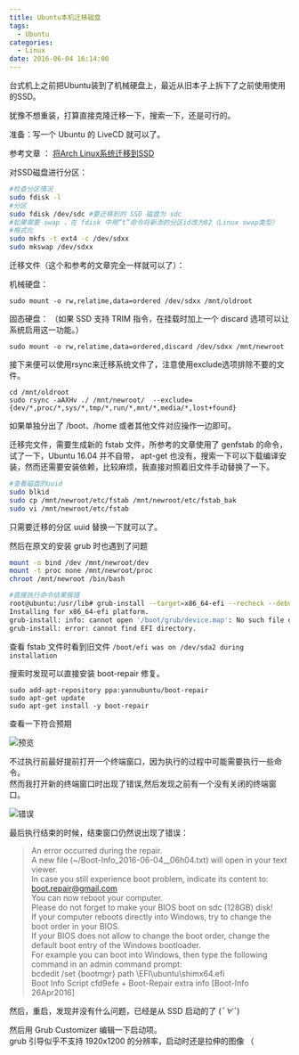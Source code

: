 ```yaml
---
title: Ubuntu本机迁移磁盘
tags:
  - Ubuntu
categories:
  - Linux
date: 2016-06-04 16:14:00
---
```


台式机上之前把Ubuntu装到了机械硬盘上，最近从旧本子上拆下了之前使用使用的SSD。

犹豫不想重装，打算直接克隆迁移一下，搜索一下，还是可行的。

准备：写一个 Ubuntu 的 LiveCD 就可以了。

参考文章 ： [将Arch Linux系统迁移到SSD](http://www.longxk.com/posts/2014/03/10/migrate-arch-install-to-ssd/)
<!--more-->
对SSD磁盘进行分区：
```bash
#检查分区情况  
sudo fdisk -l  
#分区
sudo fdisk /dev/sdc #要迁移到的 SSD 磁盘为 sdc
#如果需要 swap ，在 fdisk 中用“t”命令将新添的分区id改为82（Linux swap类型）
#格式化
sudo mkfs -t ext4 -c /dev/sdxx
sudo mkswap /dev/sdxx
```

迁移文件（这个和参考的文章完全一样就可以了）：

机械硬盘：

    sudo mount -o rw,relatime,data=ordered /dev/sdxx /mnt/oldroot

固态硬盘： （如果 SSD 支持 TRIM 指令，在挂载时加上一个 discard 选项可以让系统启用这一功能。）

    sudo mount -o rw,relatime,data=ordered,discard /dev/sdxx /mnt/newroot

接下来便可以使用rsync来迁移系统文件了，注意使用exclude选项排除不要的文件。
```
cd /mnt/oldroot  
sudo rsync -aAXHv ./ /mnt/newroot/  --exclude={dev/*,proc/*,sys/*,tmp/*,run/*,mnt/*,media/*,lost+found}  
```
如果单独分出了 /boot、/home 或者其他文件对应操作一边即可。

迁移完文件，需要生成新的 fstab 文件，所参考的文章使用了 genfstab 的命令，试了一下，Ubuntu 16.04 并不自带， apt-get 也没有，搜索一下可以下载编译安装，然而还需要安装依赖，比较麻烦，我直接对照着旧文件手动替换了一下。
```bash
#查看磁盘的uuid  
sudo blkid
sudo cp /mnt/newroot/etc/fstab /mnt/newroot/etc/fstab_bak
sudo vi /mnt/newroot/etc/fstab
```
只需要迁移的分区 uuid 替换一下就可以了。

然后在原文的安装 grub 时也遇到了问题
```bash
mount -o bind /dev /mnt/newroot/dev
mount -t proc none /mnt/newroot/proc
chroot /mnt/newroot /bin/bash

#直接执行命令结果报错  
root@ubuntu:/usr/lib# grub-install --target=x86_64-efi --recheck --debug /dev/sdc
Installing for x86_64-efi platform.
grub-install: info: cannot open '/boot/grub/device.map': No such file or directory.
grub-install: error: cannot find EFI directory.
```
查看 fstab 文件时看到旧文件 `/boot/efi was on /dev/sda2 during installation`

搜索时发现可以直接安装 boot-repair 修复。  
```
sudo add-apt-repository ppa:yannubuntu/boot-repair
sudo apt-get update
sudo apt-get install -y boot-repair
```

查看一下符合预期

![预览](https://m.nep.me/blog/p03-preview.png)

不过执行前最好提前打开一个终端窗口，因为执行的过程中可能需要执行一些命令。  
然而我打开新的终端窗口时出现了错误,然后发现之前有一个没有关闭的终端窗口。

![错误](https://m.nep.me/blog/p03-error.png)

最后执行结束的时候，结束窗口仍然说出现了错误：

> An error occurred during the repair.  
> A new file (~/Boot-Info_2016-06-04__06h04.txt) will open in your text viewer.  
> In case you still experience boot problem, indicate its content to:  
> boot.repair@gmail.com  
> You can now reboot your computer.  
> Please do not forget to make your BIOS boot on sdc (128GB) disk!  
> If your computer reboots directly into Windows, try to change the boot order in your BIOS.  
> If your BIOS does not allow to change the boot order, change the default boot entry of the Windows bootloader.  
> For example you can boot into Windows, then type the following command in an admin command prompt:  
> bcdedit /set {bootmgr} path \EFI\ubuntu\shimx64.efi  
> Boot Info Script cfd9efe + Boot-Repair extra info      [Boot-Info 26Apr2016]

然后，重启，发现并没有什么问题，已经是从 SSD 启动的了 (_ﾟ∀ﾟ_)

然后用 Grub Customizer 编辑一下启动项。  
grub 引导似乎不支持 1920x1200 的分辨率，启动时还是拉伸的图像 （

